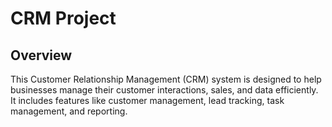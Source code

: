 # CRM Project

## Overview

This Customer Relationship Management (CRM) system is designed to help businesses manage their customer interactions, sales, and data efficiently. It includes features like customer management, lead tracking, task management, and reporting.
